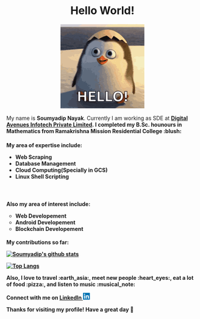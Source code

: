 <h1 align=center>Hello World!</h1>
<p align=center><img src="https://github.com/bubai2000/bubai2000/blob/main/tenor.gif"></p>
My name is <b>Soumyadip Nayak</b>. Currently I am working as SDE at <b><a href="https://www.digitalavenues.com/">Digital Avenues Infotech Private Limited</a><b>. I completed my B.Sc. hounours in <b>Mathematics</b> from
<b>Ramakrishna Mission Residential College</b>
:blush:
<br><h4>My area of expertise include: 
<ul type="disc">
<li><b>Web Scraping</b>  
<li><b>Database Management</b>
<li><b>Cloud Computing(Specially in GCS)</b>
<li><b>Linux Shell Scripting</b>
</ul></h4>
<br><h4>Also my area of interest include:
<ul type="circle">
<li><b>Web Developement</b>  
<li><b>Android Developement</b>
<li><b>Blockchain Developement</b>
</ul></h4>

<p> My contributions so far:</p>

[![Soumyadip's github 
stats](https://github-readme-stats.vercel.app/api?username=bubai2000&show_icons=true&theme=gotham)](https://github.com/anuraghazra/github-readme-stats) 

[![Top 
Langs](https://github-readme-stats.vercel.app/api/top-langs/?username=bubai2000&theme=gotham&layout=compact)](https://github.com/anuraghazra/github-readme-stats)

<p> Also, I love to travel :earth_asia:, meet new people :heart_eyes:, eat a lot of food :pizza:, and listen to music :musical_note:</p>

Connect with me on <a href="https://www.linkedin.com/in/soumyadip-nayak-84b628b8"> LinkedIn <img src="https://github.com/bubai2000/bubai2000/blob/main/images.png" height=18px></a>

<p> Thanks for visiting my profile! Have a great day 🥰 </p>
